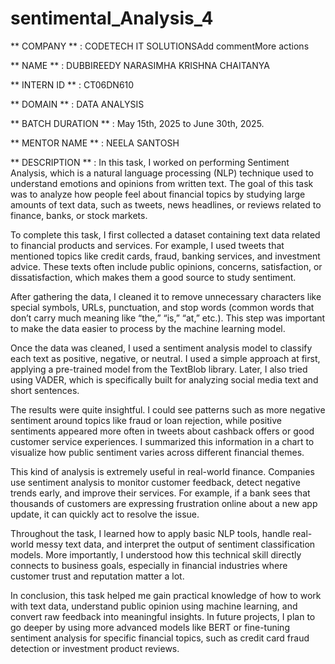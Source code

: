 # sentimental_Analysis_4
 ** COMPANY **    : CODETECH IT SOLUTIONSAdd commentMore actions

** NAME **       : DUBBIREEDY NARASIMHA KRISHNA CHAITANYA

** INTERN ID **  : CT06DN610

** DOMAIN **     : DATA ANALYSIS

** BATCH DURATION ** : May 15th, 2025 to June 30th, 2025.

** MENTOR NAME **     : NEELA SANTOSH 

** DESCRIPTION **     : In this task, I worked on performing Sentiment Analysis, which is a natural language processing (NLP) technique used to understand emotions and opinions from written text. The goal of this task was to analyze how people feel about financial topics by studying large amounts of text data, such as tweets, news headlines, or reviews related to finance, banks, or stock markets.

To complete this task, I first collected a dataset containing text data related to financial products and services. For example, I used tweets that mentioned topics like credit cards, fraud, banking services, and investment advice. These texts often include public opinions, concerns, satisfaction, or dissatisfaction, which makes them a good source to study sentiment.

After gathering the data, I cleaned it to remove unnecessary characters like special symbols, URLs, punctuation, and stop words (common words that don’t carry much meaning like “the,” “is,” “at,” etc.). This step was important to make the data easier to process by the machine learning model.

Once the data was cleaned, I used a sentiment analysis model to classify each text as positive, negative, or neutral. I used a simple approach at first, applying a pre-trained model from the TextBlob library. Later, I also tried using VADER, which is specifically built for analyzing social media text and short sentences.

The results were quite insightful. I could see patterns such as more negative sentiment around topics like fraud or loan rejection, while positive sentiments appeared more often in tweets about cashback offers or good customer service experiences. I summarized this information in a chart to visualize how public sentiment varies across different financial themes.

This kind of analysis is extremely useful in real-world finance. Companies use sentiment analysis to monitor customer feedback, detect negative trends early, and improve their services. For example, if a bank sees that thousands of customers are expressing frustration online about a new app update, it can quickly act to resolve the issue.

Throughout the task, I learned how to apply basic NLP tools, handle real-world messy text data, and interpret the output of sentiment classification models. More importantly, I understood how this technical skill directly connects to business goals, especially in financial industries where customer trust and reputation matter a lot.

In conclusion, this task helped me gain practical knowledge of how to work with text data, understand public opinion using machine learning, and convert raw feedback into meaningful insights. In future projects, I plan to go deeper by using more advanced models like BERT or fine-tuning sentiment analysis for specific financial topics, such as credit card fraud detection or investment product reviews.
